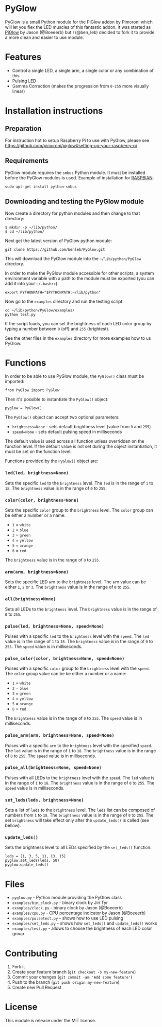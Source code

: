 PyGlow
======

PyGlow is a small Python module for the PiGlow addon by Pimoroni which will let
you flex the LED muscles of this fantastic addon. It was started as
[PiGlow](https://github.com/Boeeerb/PiGlow) by Jason (@Boeeerb) but I
(@ben_leb) decided to fork it to provide a more clean and easier to use module.


Features
========

- Control a single LED, a single arm, a single color or any combination of this
- Pulsing LED
- Gamma Correction (makes the progression from `0-255` more visually linear)


Installation instructions
=========================

Preparation
-----------

For instruction hot to setup Raspberry Pi to use with PyGlow, please see
https://github.com/pimoroni/piglow#setting-up-your-raspberry-pi


Requirements
------------

PyGlow module requires the `smbus` Python module. It must be installed before
the PyGlow modules is used. Example of installation for
[RASPBIAN](http://raspbian.org/):

```
sudo apt-get install python-smbus
```


Downloading and testing the PyGlow module
-----------------------------------------

Now create a directory for python modules and then change to that directory:

```
$ mkdir -p ~/lib/python/
$ cd ~/lib/python/
```

Next get the latest version of PyGlow python module:

```
git clone https://github.com/benleb/PyGlow.git
```

This will download the PyGlow module into the `~/lib/python/PyGlow` directory.

In order to make the PyGlow module accessible for other scripts, a system
environment variable  with a path to the module must be exported (you can add
it into your `~/.bashrc`):

```
export PYTHONPATH="$PYTHONPATH:~/lib/python"
```

Now go to the `examples` directory and run the testing script:

```
cd ~/lib/python/PyGlow/examples/
python test.py
```

If the script loads, you can set the brightness of each LED color group by
typing a number between `0` (off) and `255` (brightest).

See the other files in the `examples` directory for more examples how to us
PyGlow.


Functions
=========

In order to be able to use PyGlow module, the `PyGlow()` class must be
imported:

```
from PyGlow import PyGlow
```

Then it's possible to instantiate the `PyGlow()` object:

```
pyglow = PyGlow()
```

The `PyGlow()` object can accept two optional parameters:

- `brightness=None` - sets default brightness level (value from `0` and `255`)
- `speed=None` - sets default pulsing speed in milliseconds

The default value is used across all function unless overridden on the function
level. If the default value is not set during the object instantiation, it must
be set on the function level.

Functions provided by the `PyGlow()` object are:


### `led(led, brightness=None)`

Sets the specific `led` to the `brightness` level. The `led` is in the range of
`1` to `18`. The `brightness` value is in the range of `0` to `255`.


### `color(color, brightness=None)`

Sets the specific `color` group to the `brightness` level. The `color` group
can be either a number or a name:

- `1` = `white`
- `2` = `blue`
- `3` = `green`
- `4` = `yellow`
- `5` = `orange`
- `6` = `red`

The `brightness` value is in the range of `0` to `255`.


### `arm(arm, brightness=None)`

Sets the specific LED `arm` to the `brightness` level. The `arm` value can be
either `1`, `2` or `3`. The `brightness` value is in the range of `0` to `255`.


### `all(brightness=None)`

Sets all LEDs to the `brightness` level. The `brightness` value is in the range
of `0` to `255`.


### `pulse(led, brightness=None, speed=None)`

Pulses with a specific `led` to the `brightness` level with the `speed`. The
`led` value is in the range of `1` to `18`. The `brightness` value is in the
range of `0` to `255`. The `speed` value is in milliseconds.


### `pulse_color(color, brightness=None, speed=None)`

Pulses with a specific `color` group to the `brightness` level with the
`speed`. The `color` group value can be be either a number or a name:

- `1` = `white`
- `2` = `blue`
- `3` = `green`
- `4` = `yellow`
- `5` = `orange`
- `6` = `red`

The `brightness` value is in the range of `0` to `255`. The `speed` value is in
milliseconds.


### `pulse_arm(arm, brightness=None, speed=None)`

Pulses with a specific `arm` to the `brightness` level with the specified
`speed`. The `led` value is in the range of `1` to `18`. The `brightness` value
is in the range of `0` to `255`. The `speed` value is in milliseconds.


### `pulse_all(brightness=None, speed=None)`

Pulses with all LEDs to the `brightness` level with the `speed`. The `led`
value is in the range of `1` to `18`. The `brightness` value is in the range of
`0` to `255`. The `speed` value is in milliseconds.


### `set_leds(leds, brightness=None)`

Sets a list of `leds` to the `brightness` level. The `leds` list can be
composed of numbers from `1` to `18`. The `brightness` value is in the range of
`0` to `255`. The set `brightness` will take effect only after the
`update_leds()` is called (see bellow).


### `update_leds()`

Sets the brightness level to all LEDs specified by the `set_leds()` function.

```
leds = [1, 3, 5, 11, 13, 15]
pyglow.set_leds(leds, 50)
pyglow.update_leds()
```


Files
=====

- `pyglow.py` - Python module providing the PyGlow class
- `examples/bin_clock.py` - binary clock by Jiri Tyr
- `examples/clock.py` - binary clock by Jason (@Boeeerb)
- `examples/cpu.py` - CPU percentage indicator by Jason (@Boeeerb)
- `examples/pulsetest.py` - shows how to use LED pulsing
- `examples/set_leds.py` - shows how `set_leds()` and `update_leds()` works
- `examples/test.py` - allows to choose the brightness of each LED color group


Contributing
============

1. Fork it
2. Create your feature branch (`git checkout -b my-new-feature`)
3. Commit your changes (`git commit -am 'Add some feature'`)
4. Push to the branch (`git push origin my-new-feature`)
5. Create new Pull Request


License
=======

This module is release under the MIT license.

